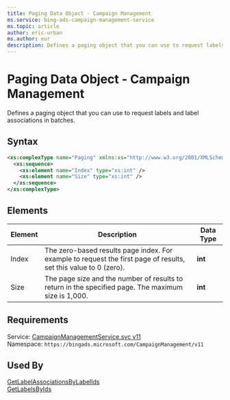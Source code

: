 ```yaml
---
title: Paging Data Object - Campaign Management
ms.service: bing-ads-campaign-management-service
ms.topic: article
author: eric-urban
ms.author: eur
description: Defines a paging object that you can use to request labels and label associations in batches.
---
```

# Paging Data Object - Campaign Management
Defines a paging object that you can use to request labels and label associations in batches.

## Syntax
```xml
<xs:complexType name="Paging" xmlns:xs="http://www.w3.org/2001/XMLSchema">
  <xs:sequence>
    <xs:element name="Index" type="xs:int" />
    <xs:element name="Size" type="xs:int" />
  </xs:sequence>
</xs:complexType>
```

## <a name="elements"></a>Elements

|Element|Description|Data Type|
|-----------|---------------|-------------|
|<a name="index"></a>Index|The zero-based results page index. For example to request the first page of results, set this value to 0 (zero).|**int**|
|<a name="size"></a>Size|The page size and the number of results to return in the specified page. The maximum size is 1,000.|**int**|

## Requirements
Service: [CampaignManagementService.svc v11](https://campaign.api.bingads.microsoft.com/Api/Advertiser/CampaignManagement/v11/CampaignManagementService.svc)  
Namespace: ```https://bingads.microsoft.com/CampaignManagement/v11```  

## Used By
[GetLabelAssociationsByLabelIds](getlabelassociationsbylabelids.md)  
[GetLabelsByIds](getlabelsbyids.md)  
